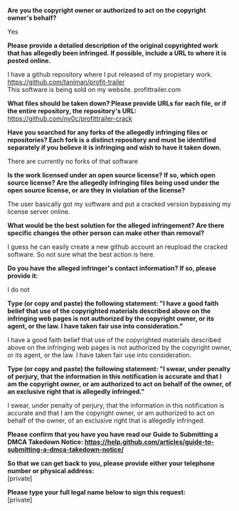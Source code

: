 **Are you the copyright owner or authorized to act on the copyright owner's behalf?**

Yes

**Please provide a detailed description of the original copyrighted work that has allegedly been infringed. If possible, include a URL to where it is posted online.**

I have a github repository where I put released of my propietary work.  
https://github.com/taniman/profit-trailer  
This software is being sold on my website. profittrailer.com  

**What files should be taken down? Please provide URLs for each file, or if the entire repository, the repository's URL:**  
https://github.com/ny0c/profittrailer-crack

**Have you searched for any forks of the allegedly infringing files or repositories? Each fork is a distinct repository and must be identified separately if you believe it is infringing and wish to have it taken down.**

There are currently no forks of that software

**Is the work licensed under an open source license? If so, which open source license? Are the allegedly infringing files being used under the open source license, or are they in violation of the license?**

The user basically got my software and put a cracked version bypassing my license server online.

**What would be the best solution for the alleged infringement? Are there specific changes the other person can make other than removal?**

I guess he can easily create a new github account an reupload the cracked software. So not sure what the best action is here.

**Do you have the alleged infringer's contact information? If so, please provide it:**

I do not

**Type (or copy and paste) the following statement: "I have a good faith belief that use of the copyrighted materials described above on the infringing web pages is not authorized by the copyright owner, or its agent, or the law. I have taken fair use into consideration."**

I have a good faith belief that use of the copyrighted materials described above on the infringing web pages is not authorized by the copyright owner, or its agent, or the law. I have taken fair use into consideration.

**Type (or copy and paste) the following statement: "I swear, under penalty of perjury, that the information in this notification is accurate and that I am the copyright owner, or am authorized to act on behalf of the owner, of an exclusive right that is allegedly infringed."**

I swear, under penalty of perjury, that the information in this notification is accurate and that I am the copyright owner, or am authorized to act on behalf of the owner, of an exclusive right that is allegedly infringed.

**Please confirm that you have you have read our Guide to Submitting a DMCA Takedown Notice:  https://help.github.com/articles/guide-to-submitting-a-dmca-takedown-notice/**

**So that we can get back to you, please provide either your telephone number or physical address:**  
[private]

**Please type your full legal name below to sign this request:**  
[private]
